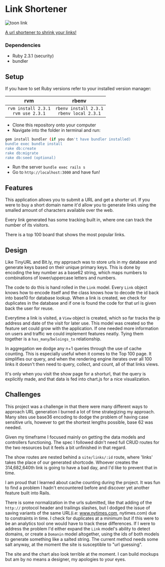 # Link Shortener

![toon link](https://media.giphy.com/media/10tXRzZ3yObQ1G/giphy.gif)

[A url shortener to shrink your links!](https://toonlinks.herokuapp.com/)

### Dependencies

- Ruby 2.3.1 (security)
- bundler

## Setup

If you have to set Ruby versions refer to your installed version manager:

|rvm|rbenv|
|:---:|:---:|
|`rvm install 2.3.1`<br>`rvm use 2.3.1` |`rbenv install 2.3.1`<br>`rbenv local 2.3.1`|


- Clone this repository onto your computer
- Navigate into the folder in terminal and run:

```bash
gem install bundler (if you don't have bundler installed)
bundle exec bundle install
rake db:create
rake db:migrate
rake db:seed (optional)
```
- Run the server `bundle exec rails s`
- Go to `http://localhost:3000` and have fun!

## Features

This application allows you to submit a URL and get a shorter url. If you were to buy a short domain name it'd allow you to generate links using the smalled amount of characters available over the web.

Every link generated has some tracking built in, where one can track the number of its visitors.

There is a top 100 board that shows the most popular links.

## Design

Like TinyURL and Bit.ly, my approach was to store urls in my database and generate keys based on their unique primary keys. This is done by encoding the key number as a base62 string, which maps numbers to combinations of lower/uppercase letters and numbers.

The code to do this is hand rolled in the `Link` model. Every `Link` object knows how to encode itself and the class knows how to decode the id back into base10 for database lookup. When a link is created, we check for duplicates in the database and if one is found the code for that url is given back the user for reuse.

Everytime a link is visited, a `View` object is created, which so far tracks the ip address and date of the visit for later use. This model was created so the feature set could grow with the application. If one needed more information on users and traffic we could implement features neatly. Tying them together is a `has_many`/`beloings_to` relationship.

In aggregation we dodge any n+1 queries through the use of cache counting. This is especially useful when it comes to the Top 100 page. It simplifies our query, and when the rendering engine iterates over all 100 links it doesn't then need to query, collect, and count, all of that links views.

It's only when you visit the show page for a shorturl, that the query is explicitly made, and that data is fed into chart.js for a nice visualization.

## Challenges

This project was a challenge in that there were many different ways to approach URL generation I burned a lot of time strategizing my approach. Many sites use base36 encoding to dodge the problem of having case sensitive urls, however to get the shortest lengths possible, base 62 was needed.

Given my timeframe I focused mainly on getting the data models and controllers functioning. The spec I followed didn't need full CRUD routes for the two resources but it feels a bit unfinished in that regard.

The show routes are nested behind a `site/links/:id` route, where 'links' takes the place of our generated shortcode. Whoever creates the 314,682,640th link is going to have a bad day, and I'd like to prevent that in time.

I am proud that I learned about cache counting during the project. It was fun to find a problem I hadn't encountered before and discover yet another feature built into Rails.

There is some normalization in the urls submitted, like that adding of the `http://` protocol header and trailings slashes, but I dodged the issue of saving variants of the same URL(i.e: www.nytimes.com, nytimes.com) due to constraints in time. I check for duplicates at a minimum but if this were to be an analytics tool one would have to track these differences. If I were to address the problem I'd either expand the `Link` model's ability to detect domains, or create a `Domanin` model altogether, using the ids of both models to generate something like a salted string. The current method needs some salt anyway, at the moment the site is susceptible to "url guessing".

The site and the chart also look terrible at the moment. I can build mockups but am by no means a designer, my apologies to your eyes.







